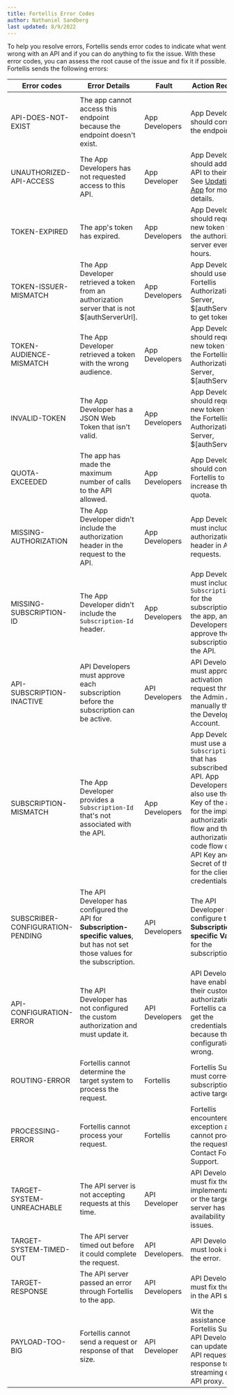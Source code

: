 ```yaml
---
title: Fortellis Error Codes
author: Nathaniel Sandberg
last updated: 8/9/2022
---
```


To help you resolve errors, Fortellis sends error codes to indicate what went wrong with an API and if you can do anything to fix the issue.
With these error codes, you can assess the root cause of the issue and fix it if possible.
Fortellis sends the following errors:

|Error codes|Error Details|Fault|Action Required|
|--|--|--|--|
|||||
|API-DOES-NOT-EXIST|The app cannot access this endpoint because the endpoint doesn't exist.|App Developers|App Developers should correct the endpoint.|
|UNAUTHORIZED-API-ACCESS|The App Developers has not requested access to this API.|App Developer|App Developers should add the API to their app. See [Updating the App](/docs/tutorials/app-lifecycle/managing-apps/#updating-the-app) for more details. |
|TOKEN-EXPIRED|The app's token has expired.|App Developers|App Developers should request a new token from the authorization server every two hours.|
|TOKEN-ISSUER-MISMATCH|The App Developer retrieved a token from an authorization server that is not $[authServerUrl].|App Developers|App Developers should use the Fortellis Authorization Server, $[authServerUrl], to get tokens.|
|TOKEN-AUDIENCE-MISMATCH|The App Developer retrieved a token with the wrong audience.|App Developers|App Developers should request a new token from the Fortellis Authorization Server, $[authServerUrl].|
|INVALID-TOKEN|The App Developer has a JSON Web Token that isn't valid.|App Developers|App Developers should request a new token from the Fortellis Authorization Server, $[authServerUrl].|
|QUOTA-EXCEEDED|The app has made the maximum number of calls to the API allowed.|App Developers|App Developers should contact Fortellis to increase their quota.|
|MISSING-AUTHORIZATION|The App Developer didn't include the authorization header in the request to the API.|App Developers|App Developers must include the authorization header in API requests.|
|MISSING-SUBSCRIPTION-ID|The App Developer didn't include the `Subscription-Id` header.|App Developers|App Developers must include the `Subscription-Id` for the subscription to the app, and API Developers must approve the subscription to the API.|
|API-SUBSCRIPTION-INACTIVE|API Developers must approve each subscription before the subscription can be active.|API Developers|API Developers must approve the activation request through the Admin API or manually through the Developer Account.|
|SUBSCRIPTION-MISMATCH|The App Developer provides a `Subscription-Id` that's not associated with the API.|App Developers|App Developers must use a `Subscription-Id` that has subscribed to the API. App Developers must also use the API Key of the app for the implicit authorization flow and the authorization code flow or the API Key and API Secret of the app for the client credentials flow.|
|SUBSCRIBER-CONFIGURATION-PENDING|The API Developer has configured the API for **Subscription-specific values**, but has not set those values for the subscription.|API Developers|The API Developer must configure the **Subscription-specific Values** for the subscription.|
|API-CONFIGURATION-ERROR|The API Developer has not configured the custom authorization and must update it.|API Developers|API Developers have enabled their custom authorization, but Fortellis cannot get the credentials because the configuration is wrong.|
|ROUTING-ERROR|Fortellis cannot determine the target system to process the request.|Fortellis|Fortellis Support must correct a subscription with active targets.|
|PROCESSING-ERROR|Fortellis cannot process your request.|Fortellis|Fortellis encountered an exception and cannot process the request. Contact Fortellis Support.|
|TARGET-SYSTEM-UNREACHABLE|The API server is not accepting requests at this time.|API Developer|API Developer must fix the implementation, or the target server has availability issues.|
|TARGET-SYSTEM-TIMED-OUT|The API server timed out before it could complete the request.|API Developers.|API Developers must look into the error.|
|TARGET-RESPONSE|The API server passed an error through Fortellis to the app.|API Developers|API Developers must fix the error in the API server.|
|PAYLOAD-TOO-BIG|Fortellis cannot send a request or response of that size.|API Developer|Wit the assistance of Fortellis Support, API Developers can update the API request and response to use streaming on the API proxy.|
